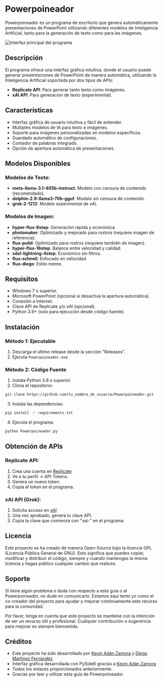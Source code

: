 # Powerpoineador

Powerpoineador es un programa de escritorio que genera automáticamente presentaciones de PowerPoint utilizando diferentes modelos de Inteligencia Artificial, tanto para la generación de texto como para las imágenes.

![Interfaz principal del programa](imágenes/captura.png)

## Descripción

El programa ofrece una interfaz gráfica intuitiva, donde el usuario puede generar presentaciones de PowerPoint de manera automática, utilizando la Inteligencia Artificial soportada por dos tipos de APIs:

- **Replicate API**: Para generar tanto texto como imágenes.
- **xAI API**: Para generación de texto (experimental).

## Características

- Interfaz gráfica de usuario intuitiva y fácil de entender.
- Múltiples modelos de IA para texto e imágenes.
- Soporte para imágenes personalizadas en modelos específicos.
- Guardado automático de configuraciones.
- Contador de palabras integrado.
- Opción de apertura automática de presentaciones.

## Modelos Disponibles

### Modelos de Texto:
- **meta-llama-3.1-405b-instruct**: Modelo con censura de contenido (recomendado).
- **dolphin-2.9-llama3-70b-gguf**: Modelo sin censura de contenido.
- **grok-2-1212**: Modelo experimental de xAI.

### Modelos de Imagen:
- **hyper-flux-8step**: Generación rápida y económica
- **photomaker**: Optimizado y mejorado para rostros (requiere imagen de referencia).
- **flux-pulid**: Optimizado para rostros (requiere también de imagen).
- **hyper-flux-16step**: Balance entre velocidad y calidad.
- **sdxl-lightning-4step**: Económico sin filtros.
- **flux-schnell**: Enfocado en velocidad.
- **flux-diego**: Estilo meme.

## Requisitos

- Windows 7 o superior.
- Microsoft PowerPoint (opcional si desactiva la apertura automática).
- Conexión a Internet.
- Clave API de Replicate y/o xAI (opcional).
- Python 3.9+ (solo para ejecución desde código fuente).

## Instalación

### Método 1: Ejecutable
1. Descarga el último release desde la sección "Releases".
2. Ejecuta `Powerpoineador.exe`

### Método 2: Código Fuente
1. Instala Python 3.9 o superior.
2. Clona el repositorio:
```bash
git clone https://github.com/tu_nombre_de_usuario/Powerpoineador.git
```
3. Instala las dependencias:
```bash
pip install -r requirements.txt
```
4. Ejecuta el programa:
```bash
python Powerpoineador.py
```

## Obtención de APIs

### Replicate API:
1. Crea una cuenta en [Replicate](https://replicate.com)
2. Ve a tu perfil → API Tokens.
3. Genera un nuevo token.
4. Copia el token en el programa.

### xAI API (Grok):
1. Solicita acceso en [xAI](https://console.x.ai)
2. Una vez aprobado, genera tu clave API.
3. Copia la clave que comienza con "xai-" en el programa.

## Licencia

Este proyecto se ha creado de manera Open-Source bajo la licencia GPL (Licencia Pública General de GNU). Esto significa que puedes copiar, modificar y distribuir el código, siempre y cuando mantengas la misma licencia y hagas público cualquier cambio que realices.

## Soporte

Si tiene algún problema o duda con respecto a esta guía o al Powerpoineador, no dude en comunicarlo. Estamos aquí tanto yo como el co-creador del proyecto para ayudar y mejorar continuamente este recurso para la comunidad.

Por favor, tenga en cuenta que este proyecto se mantiene con la intención de ser un recurso útil y profesional. Cualquier contribución o sugerencia para mejorar es siempre bienvenida.

## Créditos

- Este proyecto ha sido desarrollado por [Kevin Adán Zamora](https://github.com/KevinAZHD) y [Diego Martínez Fernández](https://github.com/Dgmtnz)
- Interfaz gráfica desarrollada con PySide6 gracias a [Kevin Adán Zamora](https://github.com/KevinAZHD)
- Todos los enlaces proporcionados anteriormente.
- Gracias por leer y utilizar esta guía de Powerpoineador.
